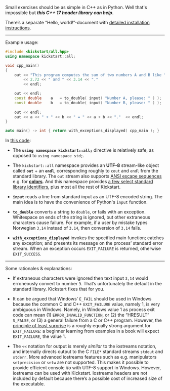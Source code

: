 Small exercises should be as simple in C++ as in Python. Well that's impossible but ***this C++ 17 header library can help***.

There’s a separate “Hello, world!”-document with [detailed installation instructions](source/examples/hello-world.md).

---

Example usage:

~~~cpp
#include <kickstart/all.hpp>
using namespace kickstart::all;

void cpp_main()
{
    out << "This program computes the sum of two numbers A and B like "
        << 2.72 << " and " << 3.14 << "."
        << endl;

    out << endl;
    const double    a   = to_double( input( "Number A, please: " ) );
    const double    b   = to_double( input( "Number B, please: " ) );
    
    out << endl;
    out << a << " + " << b << " = " << a + b << "."  << endl;
}

auto main() -> int { return with_exceptions_displayed( cpp_main ); }
~~~

In [this code](source/examples/numeric-io/input/sum-of-two-numbers.3-with-exception-handler.cpp):

* The **`using namespace kickstart::all;`** directive is relatively safe, as opposed to `using namespace std;`.

* The `kickstart::all` namespace provides an **UTF-8** stream-like object called **`out`** + an **`endl`**, corresponding roughly to `cout` and `endl` from the standard library. The `out` stream also supports [ANSI escape sequences](source/examples/console/colored-text.cpp) e.g. for [**colors**](https://github.com/alf-p-steinbach/kickstart/blob/c6fd3d095c533051a0fd8ce39684cd380858e060/source/library/console/ansi_escape_seq.hpp#L56-L103). And this namespace provides [a few select standard library identifiers](https://github.com/alf-p-steinbach/kickstart/blob/3b42be306df654d5e04534676e18711f73cc0b27/source/library/core/language/stdlib/basics.hpp#L42-L61), plus most all the rest of Kickstart.

* **`input`** reads a line from standard input as an UTF-8 encoded string. The main idea is to have the convenience of Python's `input` function.

* **`to_double`** converts a string to `double`, or fails with an exception. Whitespace on ends of the string is ignored, but other extraneous characters cause failure. For example, if a user by mistake  types Norwegian `3,14` instead of `3.14`, then conversion of `3,14` fails.

* **`with_exceptions_displayed`** invokes the specified main function; catches any exception; and presents its message on the process’ standard error stream.  When an exception occurs `EXIT_FAILURE` is returned, otherwise `EXIT_SUCCESS`.

---

Some rationales & explanations:

* If extraneous characters were ignored then text input `3,14` would erroneously convert to number `3`. That’s unfortunately the default in the standard library. Kickstart fixes that for you.

* It can be argued that Windows’ `E_FAIL` should be used in Windows because the common C and C++ `EXIT_FAILURE` value, namely 1, is very ambiguous in Windows. Namely, in Windows value 1 as process exit code can mean (1) `ERROR_INVALID_FUNCTION`, or (2) the “HRESULT” `S_FALSE`, or (3) a general failure from a C or C++ program. However, the [principle of least surprise](https://en.wikipedia.org/wiki/Principle_of_least_astonishment) is a roughly equally strong argument for `EXIT_FAILURE`: a beginner learning from examples in a book will expect `EXIT_FAILURE`, the value 1.

* The `<<` notation for output is merely *similar* to the iostreams notation, and internally directs output to the C `FILE*` standard streams `stdout` and `stderr`. More advanced iostreams features such as e.g. manipulators `setprecision` or `setw` are not supported. This makes it possible to provide efficient console i/o with UTF-8 support in Windows. However, iostreams can be used with Kickstart. Iostreams headers are not included by default because there’s a possible cost of increased size of the executable.
